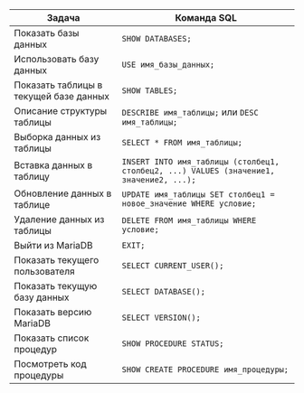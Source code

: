 | Задача                                   | Команда SQL                                    |
|------------------------------------------|------------------------------------------------|
| Показать базы данных                     | `SHOW DATABASES;`                              |
| Использовать базу данных                 | `USE имя_базы_данных;`                         |
| Показать таблицы в текущей базе данных   | `SHOW TABLES;`                                 |
| Описание структуры таблицы               | `DESCRIBE имя_таблицы;` или `DESC имя_таблицы;`                                         |
| Выборка данных из таблицы                | `SELECT * FROM имя_таблицы;`                                                            |
| Вставка данных в таблицу                 | `INSERT INTO имя_таблицы (столбец1, столбец2, ...) VALUES (значение1, значение2, ...);` |
| Обновление данных в таблице              | `UPDATE имя_таблицы SET столбец1 = новое_значение WHERE условие;`                       |
| Удаление данных из таблицы               | `DELETE FROM имя_таблицы WHERE условие;`      |
| Выйти из MariaDB                         | `EXIT;`                                       |
| Показать текущего пользователя           | `SELECT CURRENT_USER();`                      |
| Показать текущую базу данных             | `SELECT DATABASE();`                          |
| Показать версию MariaDB                  | `SELECT VERSION();`                           |
| Показать список процедур                 | `SHOW PROCEDURE STATUS;`                      |
| Посмотреть код процедуры                 | `SHOW CREATE PROCEDURE имя_процедуры;`        |
